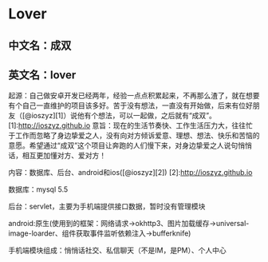 # Lover
## 中文名：成双
## 英文名：lover
起源：自己做安卓开发已经两年，经验一点点积累起来，不再那么渣了，就在想要有个自己一直维护的项目该多好。苦于没有想法，一直没有开始做，后来有位好朋友（[@ioszyz][1]）说他有个想法，可以一起做，之后就有“成双”。
[1]:http://ioszyz.github.io
意旨：现在的生活节奏快、工作生活压力大，往往忙于工作而忽略了身边挚爱之人，没有向对方倾诉爱意、理想、想法、快乐和苦恼的意愿。希望通过“成双”这个项目让奔跑的人们慢下来，对身边挚爱之人说句悄悄话，相互更加懂对方、爱对方！

内容：数据库、后台、android和ios([@ioszyz][2])
[2]:http://ioszyz.github.io

数据库：mysql 5.5

后台：servlet，主要为手机端提供接口数据，暂时没有管理模块

android:原生(使用到的框架：网络请求->okhttp3、图片加载缓存->universal-image-loarder、组件获取事件监听依赖注入->bufferknife)

手机端模块组成：悄悄话社交、私信聊天（不是IM，是PM）、个人中心